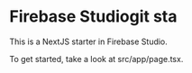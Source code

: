 # Firebase Studiogit sta

This is a NextJS starter in Firebase Studio.

To get started, take a look at src/app/page.tsx.
